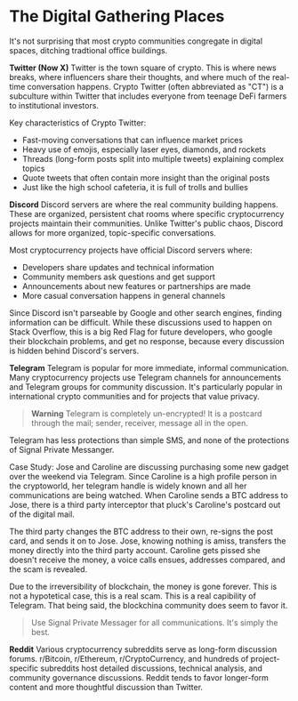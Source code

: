 # The Digital Gathering Places

It's not surprising that most crypto communities congregate in digital spaces, ditching tradtional office buildings. 

**Twitter (Now X)**
Twitter is the town square of crypto. This is where news breaks, where influencers share their thoughts, and where much of the real-time conversation happens. Crypto Twitter (often abbreviated as "CT") is a subculture within Twitter that includes everyone from teenage DeFi farmers to institutional investors.

Key characteristics of Crypto Twitter:
- Fast-moving conversations that can influence market prices
- Heavy use of emojis, especially laser eyes, diamonds, and rockets
- Threads (long-form posts split into multiple tweets) explaining complex topics
- Quote tweets that often contain more insight than the original posts
- Just like the high school cafeteria, it is full of trolls and bullies

**Discord**
Discord servers are where the real community building happens. These are organized, persistent chat rooms where specific cryptocurrency projects maintain their communities. Unlike Twitter's public chaos, Discord allows for more organized, topic-specific conversations.

Most cryptocurrency projects have official Discord servers where:
- Developers share updates and technical information
- Community members ask questions and get support
- Announcements about new features or partnerships are made
- More casual conversation happens in general channels

Since Discord isn't parseable by Google and other search engines, finding information can be difficult. While these discussions used to happen on Stack Overflow, this is a big Red Flag for future developers, who google their blockchain problems, and get no response, because every discussion is hidden behind Discord's servers.

**Telegram**
Telegram is popular for more immediate, informal communication. Many cryptocurrency projects use Telegram channels for announcements and Telegram groups for community discussion. It's particularly popular in international crypto communities and for projects that value privacy.

> **Warning** Telegram is completely un-encrypted! It is a postcard through the mail; sender, receiver, message all in the open. 

Telegram has less protections than simple SMS, and none of the protections of Signal Private Messanger.  

Case Study: Jose and Caroline are discussing purchasing some new gadget over the weekend via Telegram. Since Caroline is a high profile person in the cryptoworld, her telegram handle is widely known and all her communications are being watched. When Caroline sends a BTC address to Jose, there is a third party interceptor that pluck's Caroline's postcard out of the digital mail. 

The third party changes the BTC address to their own, re-signs the post card, and sends it on to Jose. Jose, knowing nothing is amiss, transfers the money directly into the third party account. Caroline gets pissed she doesn't receive the money, a voice calls ensues, addresses compared, and the scam is revealed. 

Due to the irreversibility of blockchain, the money is gone forever. This is not a hypotetical case, this is a real scam. This is a real capibility of Telegram. That being said, the blockchina community does seem to favor it.

> Use Signal Private Messager for all communications. It's simply the best.

**Reddit**
Various cryptocurrency subreddits serve as long-form discussion forums. r/Bitcoin, r/Ethereum, r/CryptoCurrency, and hundreds of project-specific subreddits host detailed discussions, technical analysis, and community governance discussions. Reddit tends to favor longer-form content and more thoughtful discussion than Twitter.
